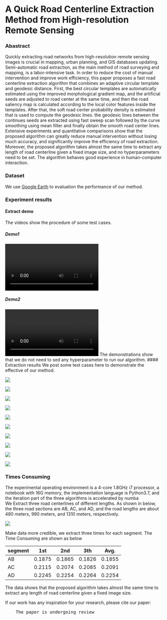# A Quick Road Centerline Extraction Method from High-resolution Remote Sensing
### Abastract 
Quickly extracting road networks from high-resolution remote sensing images is crucial in mapping, urban planning, and GIS databases updating. Semi-automatic road extraction, as the main method of road surveying and mapping, is a labor-intensive task. In order to reduce the cost of manual intervention and improve work efficiency, this paper proposes a fast road centerline extraction algorithm that combines an adaptive circular template and geodesic distance. First, the best circular templates are automatically estimated using the improved morphological gradient map, and the artificial seeds are adjusted to road center at the same time, and then the road saliency map is calculated according to the local color features inside the templates. After that, the soft road center probability density is estimated that is used to compute the geodesic lines. the geodesic lines between the continues seeds are extracted using fast sweep scan followed by the curve smoothing using mean filter and finally obtain the smooth road center lines. Extensive experiments and quantitative comparisons show that the proposed algorithm can greatly reduce manual intervention without losing much accuracy, and significantly improve the efficiency of road extraction. Moreover, the proposed algorithm takes almost the same time to extract any length of road centerline given a fixed image size, and no hyperparameters need to be set. The algorithm behaves good experience in human-computer interaction.

### Dataset
We use [Google Earth](http://www.escience.cn/people/guangliangcheng/Datasets.html) to evaluation the performance of our method.

<!--
### Method

#### Adaptive circle generation

Step 1: Take the seed point as the center O of the current best circular template, and set the radius r to 1;  
Step 2: Generate nine circles with a radius of r by taking the Jiugong grid with O as the center as the center;  
Step 3: Calculate the morphological gradient sum within the coverage of each circle, and set the minimum circle center of the gradient sum as O’ and the gradient sum as S;  
Step 4: If S is greater than r, go to step 6, otherwise let O be equal to O’ and r be equal to r+1;  
Step 5: If r is greater than the maximum template radius, go to step 6, otherwise, go to step 2;  
Step 6: Output O and r  

#### Quick extract road centerline  
input:  
Seed point, probability density of road center  
Step 1: Initialize the distance field U and cost matrix C;  
Step 2: Scan U and C iteratively according to Gauss-Seidel; update U according to formula (10) in the paper during scanning;
Step 3: Let Path=[xe], x=xs where xs is the start seed and the xe is the end seeds;  
Step 4: Let U(x’) be the smallest distance in the 8 areas of x, add x’ to Path, let x=x’;
Step 5: If x=xs, go to output, otherwise go to step 4.  
Output:  
Path  
-->
### Experiment results

#### Extract demo
The videos show the procedure of some test cases.  
<h5>Demo1</h5>
<video controls>
    <source src="videos/demo1.mp4?raw=true" type="video/mp4">    
    您的浏览器不支持 video 标签。
</video>
<h5>Demo2</h5>
<video controls>
    <source src="videos/demo1.mp4?raw=true" type="video/mp4">    
    您的浏览器不支持 video 标签。
</video>
The demonstrations show that we do not need to sed any hyperparameter to run our algorithm.
#### Extraction results
We post some test cases here to demonstrate the effective of our method.  
<p>
    <img src='images/image1.jpg?raw=true' />
</p>
<p>
    <img src='images/image8.png?raw=true' />
</p>
<p>
    <img src='images/image11.png?raw=true' />
</p>
<p>
    <img src='images/image13.png?raw=true' />
</p>
<p>
    <img src='images/image20.png?raw=true' />
</p>
<p>
    <img src='images/image34.png?raw=true' />
</p>
<p>
    <img src='images/image92.png?raw=true' />
</p>
<p>
    <img src='images/image141.png?raw=true' />
</p>
<p>
    <img src='images/image155.jpg?raw=true' />
</p>
<p>
    <img src='images/image173.jpg?raw=true' />
</p>
<!--
### Performance
*The extraction results show the superiority of the algorithm Visually. We can further show the performance using serval indics. The performances of road extraction methods are often measured by completion, accuracy, and quality, but semi-automatic algorithms can always improve these three indicators by increasing the degree of manual intervention. Therefore, we introduced other indicators as follows  
*Completion (COM), Correct (CORR), Quality: COM=TP/(TP+FN), CORR=TP/(TP+FP), Quality=TP/(TP+FN+ FP)  
*Seed Number(Seeds): Which reflects the number of manual interactions required by the algorithm.  
*Segment Number(Segments): Which reflects the intelligence of the algorithm. The more segments, the shorter the distance between the seed points and the lower the intelligence of the algorithm.
*Average response delay (Delay): Which reflects the sensitivity of the algorithm. The smaller of this indicator means the better.  
*Total time (Time): The total time from the start of the extraction to the end of the extraction, including the time consumption of algorithm, undo and redo, human-computer interaction, etc., which reflects the overall efficiency of the method  
-->

<h3> Times Consuming  </h3>

The experimental operating environment is a 4-core 1.8GHz i7 processor, a notebook with 16G memory, the implementation language is Python3.7, and the iteration part of the three algorithms is accelerated by numba  
We Extract three road centerlines of different lengths. As shown in below, the three road sections are AB, AC, and AD, and the road lengths are about 480 meters, 990 meters, and 1310 meters, respectively.
<p>
    <img src='images/Fig8-c.png?raw=true' />
</p>  
Make data more credible, we extract three times for each segment. The Time Consuming are shown as below  

|segment|1st|2nd|3th|Avg.|
|:--- | :---: | :---: | :---: | :---: |
|AB	|0.1875	|0.1865	|0.1826	|0.1855| 
|AC	|0.2115	|0.2074	|0.2085	|0.2091|
|AD	|0.2245	|0.2254	|0.2264	|0.2254|

The data shows that the proposed algorithm takes almost the same time to extract any length of road centerline given a fixed image size.

If our work has any inspiration for your research, please cite our paper:

<pre>
    The paper is undergoing review

</pre>
